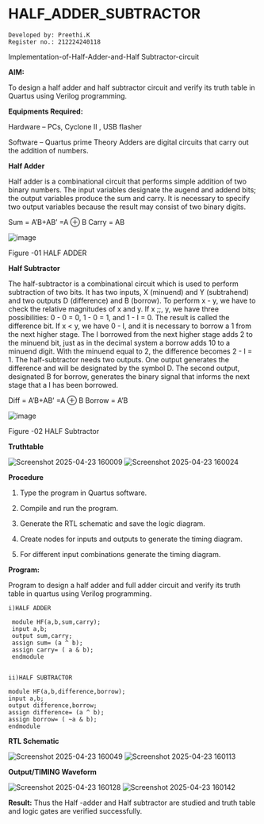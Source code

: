 # HALF_ADDER_SUBTRACTOR
```
Developed by: Preethi.K
Register no.: 212224240118
```
Implementation-of-Half-Adder-and-Half Subtractor-circuit

**AIM:**

To design a half adder and half subtractor circuit and verify its truth table in Quartus using Verilog programming.

**Equipments Required:**

Hardware – PCs, Cyclone II , USB flasher 

Software – Quartus prime Theory Adders are digital circuits that carry out the addition of numbers.

**Half Adder**

Half adder is a combinational circuit that performs simple addition of two binary numbers. The input variables designate the augend and addend bits; the output variables produce the sum and carry. It is necessary to specify two output variables because the result may consist of two binary digits.

Sum = A’B+AB’ =A ⊕ B Carry = AB

![image](https://github.com/naavaneetha/HALF_ADDER_SUBTRACTOR/assets/154305477/bd4a0b2c-cdbc-4184-ab08-81578f121e1f)

Figure -01 HALF ADDER

**Half Subtractor**

The half-subtractor is a combinational circuit which is used to perform subtraction of two bits. It has two inputs, X (minuend) and Y (subtrahend) and two outputs D (difference) and B (borrow). To perform x - y, we have to check the relative magnitudes of x and y. If x ;;, y, we have three possibilities: 0 - 0 = 0, 1 - 0 = 1, and 1 - I = 0. The result is called the difference bit. If x < y, we have 0 - I, and it is necessary to borrow a 1 from the next higher stage. The I borrowed from the next higher stage adds 2 to the minuend bit, just as in the decimal system a borrow adds 10 to a minuend digit. With the minuend equal to 2, the difference becomes 2 - I = 1. The half-subtractor needs two outputs. One output generates the difference and will be designated by the symbol D. The second output, designated B for borrow, generates the binary signal that informs the next stage that a I has been borrowed. 

Diff = A’B+AB’ =A ⊕ B
Borrow = A’B

 ![image](https://github.com/naavaneetha/HALF_ADDER_SUBTRACTOR/assets/154305477/d76b099c-513f-4e7c-843a-e2fd028a531a)

Figure -02 HALF Subtractor

**Truthtable**

![Screenshot 2025-04-23 160009](https://github.com/user-attachments/assets/8df5ac31-6106-4cb4-8b42-4b3acb775fda)
![Screenshot 2025-04-23 160024](https://github.com/user-attachments/assets/0868e24e-eb21-4b48-ad0c-ed618c9d848c)


**Procedure**

1.	Type the program in Quartus software.

2.	Compile and run the program.

3.	Generate the RTL schematic and save the logic diagram.

4.	Create nodes for inputs and outputs to generate the timing diagram.

5.	For different input combinations generate the timing diagram.


**Program:**

 Program to design a half adder and full adder circuit and verify its truth table in quartus using Verilog programming.
 ```
 i)HALF ADDER

  module HF(a,b,sum,carry); 
  input a,b;
  output sum,carry;
  assign sum= (a ^ b);
  assign carry= ( a & b);
  endmodule


ii)HALF SUBTRACTOR

 module HF(a,b,difference,borrow);
 input a,b;
 output difference,borrow;
 assign difference= (a ^ b);
 assign borrow= ( ~a & b);
 endmodule
```

**RTL Schematic**

![Screenshot 2025-04-23 160049](https://github.com/user-attachments/assets/c3dd2650-f3a3-46c4-816b-0dbd0d7035c2)
![Screenshot 2025-04-23 160113](https://github.com/user-attachments/assets/4425f712-8627-490b-954f-cb6a65a57315)

**Output/TIMING Waveform**

![Screenshot 2025-04-23 160128](https://github.com/user-attachments/assets/169712b9-24de-4c37-bc5e-51ddb126923c)
![Screenshot 2025-04-23 160142](https://github.com/user-attachments/assets/d44ef0b6-0f1b-4e52-8a6c-752cc6e17773)

**Result:**
Thus the Half -adder and Half subtractor are studied and truth table and logic gates are verified successfully.
